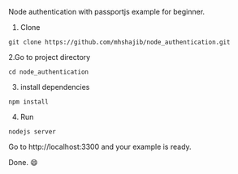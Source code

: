 Node authentication with passportjs example for beginner.

1. Clone

```
git clone https://github.com/mhshajib/node_authentication.git
```

2.Go to project directory

```
cd node_authentication
```

3. install dependencies

```
npm install
```

4. Run

```
nodejs server
```

Go to http://localhost:3300 and your example is ready.

Done. :smile:
